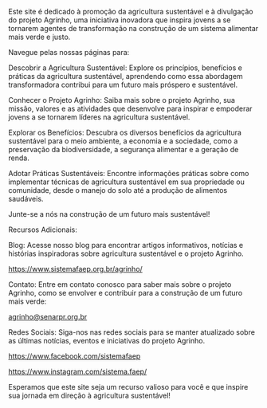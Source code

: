 Este site é dedicado à promoção da agricultura sustentável e à divulgação do projeto Agrinho, uma iniciativa inovadora que inspira jovens a se tornarem agentes de transformação na construção de um sistema alimentar mais verde e justo.

Navegue pelas nossas páginas para:

Descobrir a Agricultura Sustentável: Explore os princípios, benefícios e práticas da agricultura sustentável, aprendendo como essa abordagem transformadora contribui para um futuro mais próspero e sustentável.

Conhecer o Projeto Agrinho: Saiba mais sobre o projeto Agrinho, sua missão, valores e as atividades que desenvolve para inspirar e empoderar jovens a se tornarem líderes na agricultura sustentável.

Explorar os Benefícios: Descubra os diversos benefícios da agricultura sustentável para o meio ambiente, a economia e a sociedade, como a preservação da biodiversidade, a segurança alimentar e a geração de renda.

Adotar Práticas Sustentáveis: Encontre informações práticas sobre como implementar técnicas de agricultura sustentável em sua propriedade ou comunidade, desde o manejo do solo até a produção de alimentos saudáveis.

Junte-se a nós na construção de um futuro mais sustentável!

Recursos Adicionais:

Blog: Acesse nosso blog para encontrar artigos informativos, notícias e histórias inspiradoras sobre agricultura sustentável e o projeto Agrinho.

https://www.sistemafaep.org.br/agrinho/

Contato: Entre em contato conosco para saber mais sobre o projeto Agrinho, como se envolver e contribuir para a construção de um futuro mais verde:

agrinho@senarpr.org.br

Redes Sociais: Siga-nos nas redes sociais para se manter atualizado sobre as últimas notícias, eventos e iniciativas do projeto Agrinho.

https://www.facebook.com/sistemafaep

https://www.instagram.com/sistema.faep/

Esperamos que este site seja um recurso valioso para você e que inspire sua jornada em direção à agricultura sustentável!
